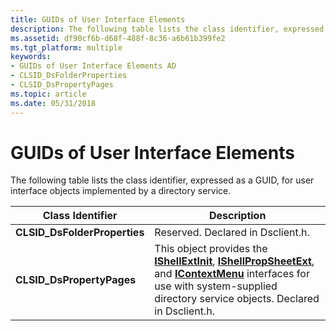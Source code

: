 ```yaml
---
title: GUIDs of User Interface Elements
description: The following table lists the class identifier, expressed as a GUID, for user interface objects implemented by a directory service.
ms.assetid: df90cf6b-d68f-488f-8c36-a6b61b399fe2
ms.tgt_platform: multiple
keywords:
- GUIDs of User Interface Elements AD
- CLSID_DsFolderProperties
- CLSID_DsPropertyPages
ms.topic: article
ms.date: 05/31/2018
---
```


# GUIDs of User Interface Elements

The following table lists the class identifier, expressed as a GUID, for user interface objects implemented by a directory service.



| Class Identifier              | Description                                                                                                                                                                                                                                                                 |
|-------------------------------|-----------------------------------------------------------------------------------------------------------------------------------------------------------------------------------------------------------------------------------------------------------------------------|
| **CLSID\_DsFolderProperties** | Reserved. Declared in Dsclient.h.                                                                                                                                                                                                                                           |
| **CLSID\_DsPropertyPages**    | This object provides the [**IShellExtInit**](https://msdn.microsoft.com/library/Bb775096(v=VS.85).aspx), [**IShellPropSheetExt**](https://msdn.microsoft.com/library/Bb774880(v=VS.85).aspx), and [**IContextMenu**](https://msdn.microsoft.com/library/Bb776095(v=VS.85).aspx) interfaces for use with system-supplied directory service objects. Declared in Dsclient.h. |



 

 

 




